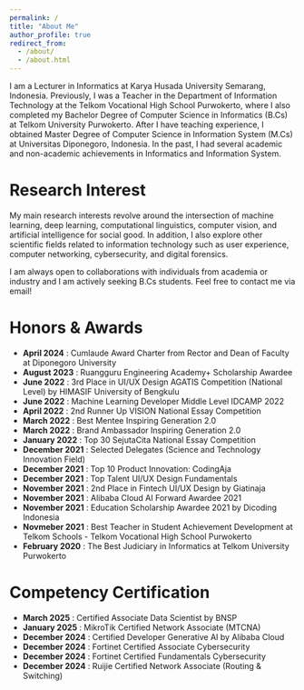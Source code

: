 ```yaml
---
permalink: /
title: "About Me"
author_profile: true
redirect_from: 
  - /about/
  - /about.html
---
```


I am a Lecturer in Informatics at Karya Husada University Semarang, Indonesia. Previously, I was a Teacher in the Department of Information Technology at the Telkom Vocational High School Purwokerto, where I also completed my Bachelor Degree of Computer Science in Informatics (B.Cs) at Telkom University Purwokerto. After I have teaching experience, I obtained Master Degree of Computer Science in Information System (M.Cs) at Universitas Diponegoro, Indonesia. In the past, I had several academic and non-academic achievements in Informatics and Information System.

Research Interest
======
My main research interests revolve around the intersection of machine learning, deep learning, computational linguistics, computer vision, and artificial intelligence for social good. In addition, I also explore other scientific fields related to information technology such as user experience, computer networking, cybersecurity, and digital forensics.

I am always open to collaborations with individuals from academia or industry and I am actively seeking B.Cs students. Feel free to contact me via email!

Honors & Awards
======
* <b>April 2024</b> : Cumlaude Award Charter from Rector and Dean of Faculty at Diponegoro University
* <b>August 2023</b> : Ruangguru Engineering Academy+ Scholarship Awardee
* <b>June 2022</b> : 3rd Place in UI/UX Design AGATIS Competition (National Level) by HIMASIF University of Bengkulu
* <b>June 2022</b> : Machine Learning Developer Middle Level IDCAMP 2022
* <b>April 2022</b> : 2nd Runner Up VISION National Essay Competition
* <b>March 2022</b> : Best Mentee Inspiring Generation 2.0
* <b>March 2022</b> : Brand Ambassador Inspiring Generation 2.0
* <b>January 2022</b> : Top 30 SejutaCita National Essay Competition
* <b>December 2021</b> : Selected Delegates (Science and Technology Innovation Field)
* <b>December 2021</b> : Top 10 Product Innovation: CodingAja
* <b>December 2021</b> : Top Talent UI/UX Design Fundamentals
* <b>November 2021</b> : 2nd Place in Fintech UI/UX Design by Giatinaja
* <b>November 2021</b> : Alibaba Cloud AI Forward Awardee 2021
* <b>November 2021</b> : Education Scholarship Awardee 2021 by Dicoding Indonesia
* <b>Novmeber 2021</b> : Best Teacher in Student Achievement Development at Telkom Schools - Telkom Vocational High School Purwokerto
* <b>February 2020</b> : The Best Judiciary in Informatics at Telkom University Purwokerto

Competency Certification
======
* <b>March 2025</b> : Certified Associate Data Scientist by BNSP
* <b>January 2025</b> : MikroTik Certified Network Associate (MTCNA)
* <b>December 2024</b> : Certified Developer Generative AI by Alibaba Cloud
* <b>December 2024</b> : Fortinet Certified Associate Cybersecurity
* <b>December 2024</b> : Fortinet Certified Fundamentals Cybersecurity
* <b>December 2024</b> : Ruijie Certified Network Associate (Routing & Switching)
